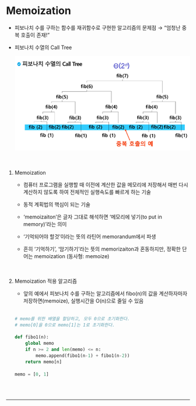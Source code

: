 # Memoization

- 피보나치 수를 구하는 함수를 재귀함수로 구현한 알고리즘의 문제점 → “엄청난 중복 호출이 존재!”
- 피보나치 수열의 Call Tree
    
    ![fibonacci call tree img](./images/fibonacci%20call%20tree.png)
<br><br><br>    

1. Memoization
    - 컴퓨터 프로그램을 실행할 때 이전에 계산한 값을 메모리에 저장해서 매번 다시 계산하지 않도록 하여 전체적인 실행속도를 빠르게 하는 기술<br>

    - 동적 계획법의 핵심이 되는 기술
    - ‘memoizaiton’은 글자 그대로 해석하면 ‘메모리에 넣기(to put in memory)’라는 의미
    - ‘기억되어야 할것’이라는 뜻의 라틴어 memorandum에서 파생
    - 흔히 ‘기억하기’, ‘암기하기’라는 뜻의 memorizaiton과 혼동하지만, 정확한 단어는 memoization (동사형: memoize)
<br><br><br>

2. Memoization 적용 알고리즘
    - 앞의 예에서 피보나치 수를 구하는 알고리즘에서 fibo(n)의 값을 계산하자마자 저장하면(memoize), 실행시간을 O(n)으로 줄일 수 있음<br><br>

    
    ```python
    # memo를 위한 배열을 할당하고, 모두 0으로 초기화한다.
    # memo[0]을 0으로 memo[1]는 1로 초기화한다.
    
    def fibo1(n):
        global memo
        if n >= 2 and len(memo) <= n:
            memo.append(fibo1(n-1) + fibo1(n-2))
        return memo[n]
    
    memo = [0, 1]
    ```
<br><br>    

---